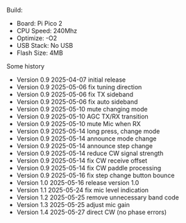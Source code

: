Build:
 * Board: Pi Pico 2
 * CPU Speed: 240Mhz
 * Optimize: -O2
 * USB Stack: No USB
 * Flash Size: 4MB

Some history
 * Version 0.9 2025-04-07 initial release
 * Version 0.9 2025-05-06 fix tuning direction
 * Version 0.9 2025-05-06 fix TX sideband
 * Version 0.9 2025-05-06 fix auto sideband
 * Version 0.9 2025-05-10 mute changing mode
 * Version 0.9 2025-05-10 AGC TX/RX transition
 * Version 0.9 2025-05-10 mute Mic when RX
 * Version 0.9 2025-05-14 long press, change mode
 * Version 0.9 2025-05-14 announce mode change
 * Version 0.9 2025-05-14 announce step change
 * Version 0.9 2025-05-14 reduce CW signal strength
 * Version 0.9 2025-05-14 fix CW receive offset
 * Version 0.9 2025-05-14 fix CW paddle processing
 * Version 0.9 2025-05-16 fix step change button bounce
 * Version 1.0 2025-05-16 release version 1.0
 * Version 1.1 2025-05-24 fix mic level indication
 * Version 1.2 2025-05-25 remove unnecessary band code
 * Version 1.3 2025-05-25 adjust mic gain
 * Version 1.4 2025-05-27 direct CW (no phase errors)
